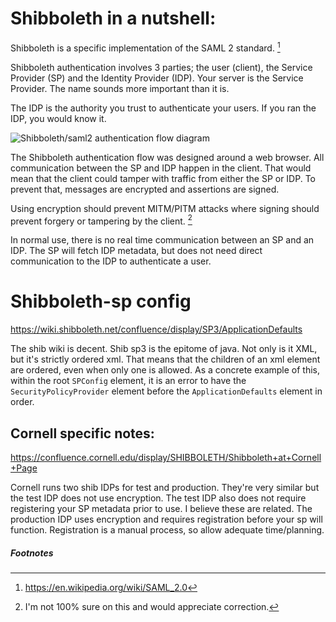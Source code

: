 # Shibboleth in a nutshell:

Shibboleth is a specific implementation of the SAML 2 standard. [^saml2]

Shibboleth authentication involves 3 parties; the user (client), the Service Provider (SP) and the Identity Provider (IDP).  Your server is the Service Provider. The name sounds more important than it is.

The IDP is the authority you trust to authenticate your users. If you ran the IDP, you would know it.

![Shibboleth/saml2 authentication flow diagram](https://upload.wikimedia.org/wikipedia/en/thumb/0/04/Saml2-browser-sso-redirect-post.png/700px-Saml2-browser-sso-redirect-post.png)


The Shibboleth authentication flow was designed around a web browser. All communication between the SP and IDP happen in the client. That would mean that the client could tamper with traffic from either the SP or IDP. To prevent that, messages are encrypted and assertions are signed.

Using encryption should prevent MITM/PITM attacks where signing should prevent forgery or tampering by the client. [^I think]

In normal use, there is no real time communication between an SP and an IDP.  The SP will fetch IDP metadata, but does not need direct communication to the IDP to authenticate a user.


# Shibboleth-sp config

https://wiki.shibboleth.net/confluence/display/SP3/ApplicationDefaults

The shib wiki is decent.  Shib sp3 is the epitome of java.  Not only is it XML, but it's strictly ordered xml.  That means that the children of an xml element are ordered, even when only one is allowed. As a concrete example of this, within the root `SPConfig` element, it is an error to have the `SecurityPolicyProvider` element before the `ApplicationDefaults` element in order.

## Cornell specific notes:

https://confluence.cornell.edu/display/SHIBBOLETH/Shibboleth+at+Cornell+Page

Cornell runs two shib IDPs for test and production.  They're very similar but the test IDP does not use encryption.  The test IDP also does not require registering your SP metadata prior to use.  I believe these are related.  The production IDP uses encryption and requires registration before your sp will function.  Registration is a manual process, so allow adequate time/planning.





##### Footnotes

[^I think]: I'm not 100% sure on this and would appreciate correction.
[^saml2]: https://en.wikipedia.org/wiki/SAML_2.0

